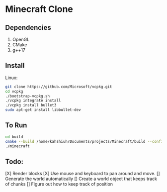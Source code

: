 # Minecraft Clone

## Dependencies

1. OpenGL
2. CMake
3. g++17

## Install

Linux:

```bash
git clone https://github.com/Microsoft/vcpkg.git
cd vcpkg
./bootstrap-vcpkg.sh
./vcpkg integrate install
./vcpkg install bullet3
sudo apt-get install libbullet-dev

```

## To Run

```bash
cd build
cmake --build /home/kahshiuh/Documents/projects/Minecraft/build --config Debug --target all --
./minecraft
```

## Todo:

[X] Render blocks
[X] Use mouse and keyboard to pan around and move.
[] Generate the world automatically
[] Create a world object that keeps track of chunks
[] Figure out how to keep track of position
